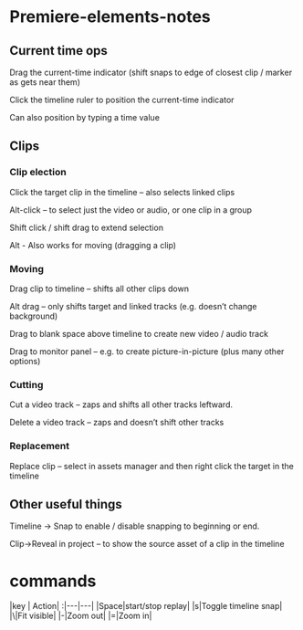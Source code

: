 # Premiere-elements-notes

## Current time ops

Drag the current-time indicator (shift snaps to edge of closest clip / marker as gets near them)

Click the timeline ruler to position the current-time indicator

Can also position by typing a time value

## Clips

### Clip election

Click the target clip  in the timeline – also selects linked clips

Alt-click – to select just the video or audio, or one clip in a group

Shift click / shift drag to extend selection

Alt - Also works for moving (dragging a clip)

### Moving

Drag clip to timeline – shifts all other clips down

Alt drag – only shifts target and linked tracks (e.g. doesn’t change background)

Drag to blank space above timeline to create new video / audio track

Drag to monitor panel – e.g. to create picture-in-picture (plus many other options)

### Cutting

Cut a video track – zaps and shifts all other tracks leftward.

Delete a video track – zaps and doesn’t shift other tracks

### Replacement

Replace clip – select in assets manager and then right click the target in the timeline


## Other useful things

Timeline -> Snap to enable / disable snapping to beginning or end.

Clip->Reveal in project – to show the source asset of a clip in the timeline

# commands

|key | Action|
:|---|---|
|Space|start/stop replay|
|s|Toggle timeline snap|
|\\\|Fit visible|
|-|Zoom out|
|=|Zoom in|


